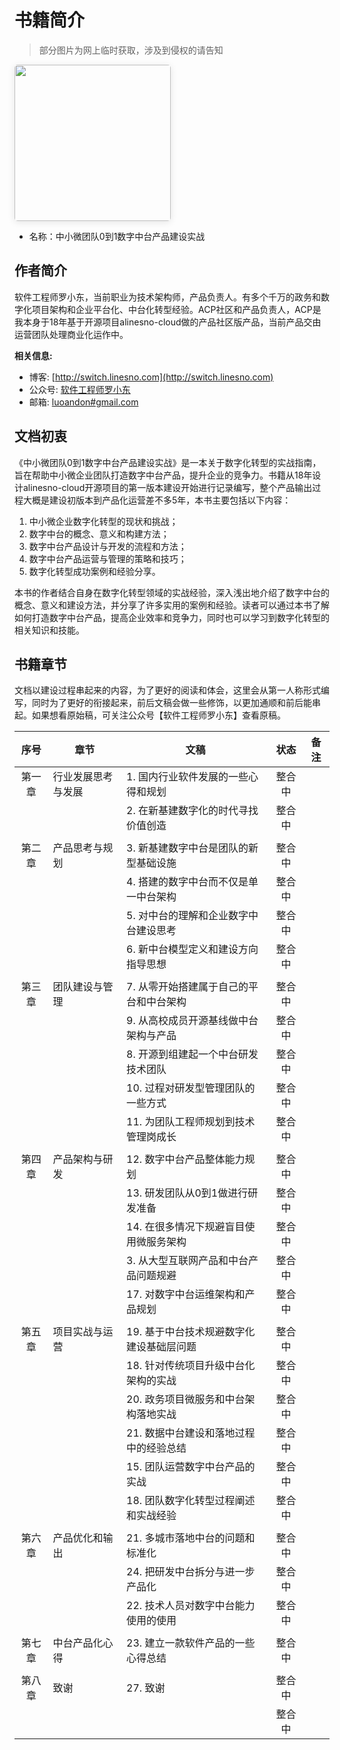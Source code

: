 # 书籍简介

> 部分图片为网上临时获取，涉及到侵权的请告知

<img src="https://picx.zhimg.com/50/v2-36fcb01cb2a6312c10c7ad365a8e243f_qhd.webp" style="
    width: 250px;
    border-radius: 5px;
    box-shadow: 0 2px 12px 0 rgba(0,0,0,.1);
">

- 名称：中小微团队0到1数字中台产品建设实战

## 作者简介

软件工程师罗小东，当前职业为技术架构师，产品负责人。有多个千万的政务和数字化项目架构和企业平台化、中台化转型经验。ACP社区和产品负责人，ACP是我本身于18年基于开源项目alinesno-cloud做的产品社区版产品，当前产品交由运营团队处理商业化运作中。
 
**相关信息:**

- 博客: [http://switch.linesno.com](http://switch.linesno.com)
- 公众号: [软件工程师罗小东](https://mp.weixin.qq.com/s/QwStapU73BJ3eklh-sVZMA)
- 邮箱: [luoandon#gmail.com](mailto:luoandon#gmail.com)

## 文档初衷

《中小微团队0到1数字中台产品建设实战》是一本关于数字化转型的实战指南，旨在帮助中小微企业团队打造数字中台产品，提升企业的竞争力。书籍从18年设计alinesno-cloud开源项目的第一版本建设开始进行记录编写，整个产品输出过程大概是建设初版本到产品化运营差不多5年，本书主要包括以下内容：

1. 中小微企业数字化转型的现状和挑战；
2. 数字中台的概念、意义和构建方法；
3. 数字中台产品设计与开发的流程和方法；
4. 数字中台产品运营与管理的策略和技巧；
5. 数字化转型成功案例和经验分享。

本书的作者结合自身在数字化转型领域的实战经验，深入浅出地介绍了数字中台的概念、意义和建设方法，并分享了许多实用的案例和经验。读者可以通过本书了解如何打造数字中台产品，提高企业效率和竞争力，同时也可以学习到数字化转型的相关知识和技能。

## 书籍章节

文档以建设过程串起来的内容，为了更好的阅读和体会，这里会从第一人称形式编写，同时为了更好的衔接起来，前后文稿会做一些修饰，以更加通顺和前后能串起。如果想看原始稿，可关注公众号【软件工程师罗小东】查看原稿。

| 序号   | 章节               | 文稿                                     | 状态   | 备注 |
|:------:|--------------------|------------------------------------------|:------:|------|
| 第一章 | 行业发展思考与发展 | 1. 国内行业软件发展的一些心得和规划      | 整合中 |      |
|        |                    | 2. 在新基建数字化的时代寻找价值创造      | 整合中 |      |
|        |                    |                                          |        |      |
| 第二章 | 产品思考与规划     | 3. 新基建数字中台是团队的新型基础设施    | 整合中 |      |
|        |                    | 4. 搭建的数字中台而不仅是单一中台架构    | 整合中 |      |
|        |                    | 5. 对中台的理解和企业数字中台建设思考    | 整合中 |      |
|        |                    | 6. 新中台模型定义和建设方向指导思想      | 整合中 |      |
|        |                    |                                          |        |      |
| 第三章 | 团队建设与管理     | 7. 从零开始搭建属于自己的平台和中台架构  | 整合中 |      |
|        |                    | 9. 从高校成员开源基线做中台架构与产品    | 整合中 |      |
|        |                    | 8. 开源到组建起一个中台研发技术团队      | 整合中 |      |
|        |                    | 10. 过程对研发型管理团队的一些方式       | 整合中 |      |
|        |                    | 11. 为团队工程师规划到技术管理岗成长     | 整合中 |      |
|        |                    |                                          |        |      |
| 第四章 | 产品架构与研发     | 12. 数字中台产品整体能力规划             | 整合中 |      |
|        |                    | 13. 研发团队从0到1做进行研发准备         | 整合中 |      |
|        |                    | 14. 在很多情况下规避盲目使用微服务架构   | 整合中 |      |
|        |                    | 3. 从大型互联网产品和中台产品问题规避    | 整合中 |      |
|        |                    | 17. 对数字中台运维架构和产品规划         | 整合中 |      |
|        |                    |                                          |        |      |
| 第五章 | 项目实战与运营     | 19. 基于中台技术规避数字化建设基础层问题 | 整合中 |      |
|        |                    | 18. 针对传统项目升级中台化架构的实战     | 整合中 |      |
|        |                    | 20. 政务项目微服务和中台架构落地实战     | 整合中 |      |
|        |                    | 21. 数据中台建设和落地过程中的经验总结   | 整合中 |      |
|        |                    | 15. 团队运营数字中台产品的实战           | 整合中 |      |
|        |                    | 18. 团队数字化转型过程阐述和实战经验     | 整合中 |      |
|        |                    |                                          |        |      |
| 第六章 | 产品优化和输出     | 21. 多城市落地中台的问题和标准化         | 整合中 |      |
|        |                    | 24. 把研发中台拆分与进一步产品化         | 整合中 |      |
|        |                    | 22. 技术人员对数字中台能力使用的使用     | 整合中 |      |
|        |                    |                                          |        |      |
| 第七章 | 中台产品化心得     | 23. 建立一款软件产品的一些心得总结       | 整合中 |      |
|        |                    |                                          |        |      |
| 第八章 | 致谢               | 27. 致谢                                 | 整合中 |      |
|        |                    |                                          | 整合中 |      |
